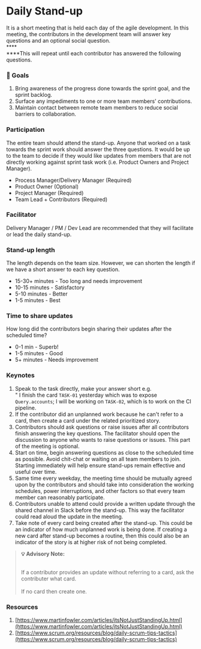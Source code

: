 # Daily Stand-up

It is a short meeting that is held each day of the agile development. In this meeting, the contributors in the development team will answer key questions and an optional social question.\
****\
****This will repeat until each contributor has answered the following questions.

### 🥅 Goals

1. Bring awareness of the progress done towards the sprint goal, and the sprint backlog.
2. Surface any impediments to one or more team members' contributions.
3. Maintain contact between remote team members to reduce social barriers to collaboration.

### Participation

The entire team should attend the stand-up. Anyone that worked on a task towards the sprint work should answer the three questions. It would be up to the team to decide if they would like updates from members that are not directly working against sprint task work (i.e. Product Owners and Project Manager).

* Process Manager/Delivery Manager (Required)
* Product Owner (Optional)
* Project Manager (Required)
* Team Lead + Contributors (Required)

### Facilitator

Delivery Manager / PM / Dev Lead are recommended that they will facilitate or lead the daily stand-up.

### Stand-up length

The length depends on the team size. However, we can shorten the length if we have a short answer to each key question.

* 15-30+ minutes - Too long and needs improvement
* 10-15 minutes - Satisfactory
* 5-10 minutes - Better
* 1-5 minutes - Best

### Time to share updates

How long did the contributors begin sharing their updates after the scheduled time?

* 0-1 min - Superb!
* 1-5 minutes - Good
* 5+ minutes - Needs improvement

### Keynotes

1. Speak to the task directly, make your answer short e.g.\
   " I finish the card `TASK-01` yesterday which was to expose `Query.accounts`; I will be working on `TASK-02`, which is to work on the CI pipeline.
2. If the contributor did an unplanned work because he can't refer to a card, then create a card under the related prioritized story.
3. Contributors should ask questions or raise issues after all contributors finish answering the key questions. The facilitator should open the discussion to anyone who wants to raise questions or issues. This part of the meeting is optional.
4. Start on time, begin answering questions as close to the scheduled time as possible. Avoid chit-chat or waiting on all team members to join. Starting immediately will help ensure stand-ups remain effective and useful over time.
5. Same time every weekday, the meeting time should be mutually agreed upon by the contributors and should take into consideration the working schedules, power interruptions, and other factors so that every team member can reasonably participate.
6. Contributors unable to attend could provide a written update through the shared channel in Slack before the stand-up. This way the facilitator could read aloud the update in the meeting.
7. Take note of every card being created after the stand-up. This could be an indicator of how much unplanned work is being done. If creating a new card after stand-up becomes a routine, then this could also be an indicator of the story is at higher risk of not being completed.

> **💡 Advisory Note:**
>
> \
> If a contributor provides an update without referring to a card, ask the contributer what card.\
> \
> If no card then create one.

### Resources

1. [https://www.martinfowler.com/articles/itsNotJustStandingUp.html](https://www.martinfowler.com/articles/itsNotJustStandingUp.html)
2. [https://www.scrum.org/resources/blog/daily-scrum-tips-tactics](https://www.scrum.org/resources/blog/daily-scrum-tips-tactics)

